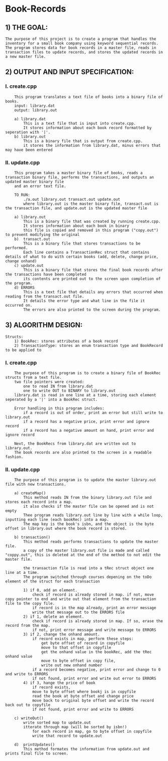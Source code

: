 # Book-Records

## 1) THE GOAL:
    The purpose of this project is to create a program that handles the inventory for a small book company using keyword sequential records.
    The program stores data for book records in a master file, reads in transaction files to update records, and stores the updated records in a new master file.
 
## 2) OUTPUT AND INPUT SPECIFICATION:

###   I. create.cpp
        This program translates a text file of books into a binary file of books.
        input: library.dat
        output: library.out

        a) library.dat
            This is a text file that is input into create.cpp. 
            It stores information about each book record formatted by seperation with '|'.
        b) library.out
            This is a binary file that is output from create.cpp. 
            it stores the information from library.dat, minus errors that may have been entered
            
  ###  II. update.cpp
        This program takes a master binary file of books, reads a transaction binary file, performs the transactions, and outputs an updated master binary file
        and an error text file.

        TO RUN:
            ./a.out library.out transact.out update.out
            where library.out is the master binary file, transact.out is the transaction file, and update.out is the updated master file

        a) library.out
            This is a binary file that was created by running create.cpp. 
            It stores information about each book in binary
            this file is copied and removed in this program ("copy.out") to prevent modifying the original
        b)  transact.out
            This is a binary file that stores transactions to be performed.
            Each line contains a TransactionRec struct that contains details of what to do with certain books (add, delete, change price, change onhand)
        c) update.out
            This is a binary file that stores the final book records after the transactions have been completed
            its contents are printed out to the screen upon completion of the program.
        d) ERRORS
            This is a text file that details any errors that occurred when reading from the transact.out file. 
            It details the error type and what line in the file it occurred on.
            The errors are also printed to the screen during the program.

## 3) ALGORITHM DESIGN:
    
    Structs:
        1) BookRec: stores attributes of a book record
        2) TransactionType: stores an enum transaction type and BookRecord to be applied to

###     I. create.cpp
        The purpose of this program is to create a binary file of BookRec structs from a text file.
        two file pointers were created:
            one to read IN from library.dat
            one to write OUT to BINARY to library.out
        library.dat is read in one line at a time, storing each element seperated by a '|' into a BookRec struct.

        Error handling in this program includes:
            if a record is out of order, print an error but still write to library.out
            if a record has a negative price, print error and ignore record
            if a record has a negative amount on hand, print error and ignore record
        
        Next, the BookRecs from library.dat are written out to library.out.
        The book records are also printed to the screen in a readable fashion.

  ###  II. update.cpp
        The purpose of this program is to update the master library.out file with new transactions.

        a) createMap()
            This method reads IN from the binary library.out file and stores each record into a map.
            it also checks if the master file can be opened and is not empty
            Thee program reads library.out line by line with a while loop, inputting each line (each bookRec) into a map. 
            The map key is the book's isbn, and the object is the byte offset in library.out where the book record is stored.
        
        b) transaction()
            This method reads performs transactions to update the master file.
            a copy of the master library.out file is made and called "coppy.out", this is deleted at the end of the method to not edit the master file.

            the transaction file is read into a tRec struct object one line at a time.
            The program switched through courses depening on the toDo element of the struct for each transaction

            1) if 0, add an element.
                check if record is already stored in map. if not, move copy pointer to end and write out that element from the transaction file to the copy file.
                if record is in the map already, print an error message
                write that message out to the ERRORS file
            2) if 1, delete an element.
                check if record is already stored in map. If so, erase the record from the map.
                if not, print error message and write message to ERRORS
            3) if 2, change the onhand amount.
                if record exists in map, perform these steps:
                    get byte offset of record in copyfile
                    move to that offset in copyfile
                    get the onhand value in the bookRec, add the tRec onhand value
                    move to byte offset in copy file, 
                    write out new onhand number
                if a record becomes negative, print error and change to 0 and write to ERRORS
                if not found, print error and write out error to ERRORS
            4) if 3, hange the price of book
                if record exists,
                move to byte offset where bookj is in copyfile
                read the book at byte offset and change price
                move back to original byte offset and write the record back out to copyfile
                if not found, print error and write to ERRORS
            
        c) writeOut()
            write sorted map to update.out
            itterate through map (will be sorted by isbn!) 
                for each record in map, go to byte offset in copyfile
                write that record to update.out

        d)  printUpdates()
            This method formates the information from update.out and prints final file to screen.
